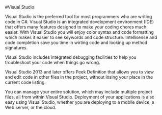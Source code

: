 #Visual Studio

Visual Studio is the preferred tool for most programmers who are writing code in C#.  Visual Studio is an integrated development environment (IDE) that offers many features designed to make your coding chores much easier.  With Visual Studio you will enjoy color syntax and code formatting which makes it easier to see keywords and code structure.  Intellisense and code completion save you time in wirting code and looking up method signatures.

Visual Studio includes integrated debugging facilities to help you troubleshoot your code when things go wrong.

Visual Studio 2013 and later offers Peek Definition that allows you to view and edit code in other files in the project, without losing your place in the current code listing.

You can manage your entire solution, which may include multiple project files, all from within Visual Studio.  Deployment of your applications is also easy using Visual Studio, whether you are deploying to a mobile device, a Web server, or the cloud.

